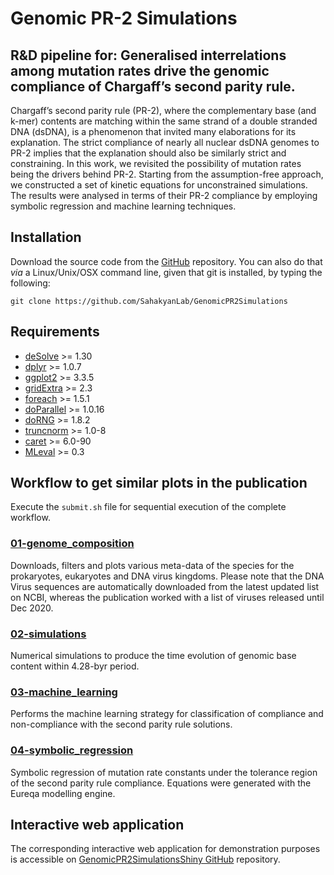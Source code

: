 # Genomic PR-2 Simulations

## R&D pipeline for: Generalised interrelations among mutation rates drive the genomic compliance of Chargaff’s second parity rule.

Chargaff’s second parity rule (PR-2), where the complementary base (and k-mer) contents are matching within the same strand of a double stranded DNA (dsDNA), is a phenomenon that invited many elaborations for its explanation. The strict compliance of nearly all nuclear dsDNA genomes to PR-2 implies that the explanation should also be similarly strict and constraining. In this work, we revisited the possibility of mutation rates being the drivers behind PR-2. Starting from the assumption-free approach, we constructed a set of kinetic equations for unconstrained simulations. The results were analysed in terms of their PR-2 compliance by employing symbolic regression and machine learning techniques.

## Installation

Download the source code from the [GitHub](https://github.com/SahakyanLab/GenomicPR2Simulations) repository. You can also do that *via* a Linux/Unix/OSX command line, given that git is installed, by typing the following:

```
git clone https://github.com/SahakyanLab/GenomicPR2Simulations
```

## Requirements

* [deSolve](https://cran.r-project.org/web/packages/deSolve/index.html) >= 1.30
* [dplyr](https://cran.r-project.org/web/packages/dplyr/index.html) >= 1.0.7
* [ggplot2](https://cran.r-project.org/web/packages/ggplot2/index.html) >= 3.3.5
* [gridExtra](https://cran.r-project.org/web/packages/gridExtra/index.html) >= 2.3
* [foreach](https://cran.r-project.org/web/packages/foreach/index.html) >= 1.5.1
* [doParallel](https://cran.r-project.org/web/packages/doParallel/index.html)  >= 1.0.16
* [doRNG](https://cran.r-project.org/web/packages/doRNG/index.html) >= 1.8.2
* [truncnorm](https://cran.r-project.org/web/packages/truncnorm/index.html) >= 1.0-8
* [caret](https://cran.r-project.org/web/packages/caret/index.html) >= 6.0-90
* [MLeval](https://cran.r-project.org/web/packages/MLeval/index.html) >= 0.3

## Workflow to get similar plots in the publication
Execute the `submit.sh` file for sequential execution of the complete workflow.

### [01-genome_composition](https://github.com/SahakyanLab/GenomicPR2Simulations/tree/master/01-genome_composition)

Downloads, filters and plots various meta-data of the species for the prokaryotes, eukaryotes and DNA virus kingdoms. Please note that the DNA Virus sequences are automatically downloaded from the latest updated list on NCBI, whereas the publication worked with a list of viruses released until Dec 2020.

### [02-simulations](https://github.com/SahakyanLab/GenomicPR2Simulations/tree/master/02-simulations)
Numerical simulations to produce the time evolution of genomic base content within 4.28-byr period. 

### [03-machine_learning](https://github.com/SahakyanLab/GenomicPR2Simulations/tree/master/03-machine_learning)
Performs the machine learning strategy for classification of compliance and non-compliance with the second parity rule solutions. 

### [04-symbolic_regression](https://github.com/SahakyanLab/GenomicPR2Simulations/tree/master/04-symbolic_regression)

Symbolic regression of mutation rate constants under the tolerance region of the second parity rule compliance. Equations were generated with the Eureqa modelling engine.

## Interactive web application

The corresponding interactive web application for demonstration purposes is accessible on [GenomicPR2SimulationsShiny GitHub](https://github.com/SahakyanLab/GenomicPR2SimulationsShiny) repository.